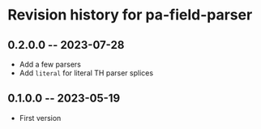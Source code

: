 # Revision history for pa-field-parser

## 0.2.0.0 -- 2023-07-28

- Add a few parsers
- Add `literal` for literal TH parser splices

## 0.1.0.0 -- 2023-05-19

- First version
